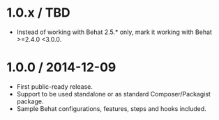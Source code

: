 1.0.x / TBD
===========

  * Instead of working with Behat 2.5.* only, mark it working with Behat >=2.4.0 <3.0.0.

1.0.0 / 2014-12-09
==================

  * First public-ready release.
  * Support to be used standalone or as standard Composer/Packagist package.
  * Sample Behat configurations, features, steps and hooks included.
